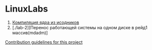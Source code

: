 # LinuxLabs
1. [Компиляция ядра из исодников](./lab-1/README.md)
2. [./lab-2][Перенос работающей системы на одном диске в рейд1 массив(mdadm)]

[Contribution guidelines for this project](docs/CONTRIBUTING.md)
